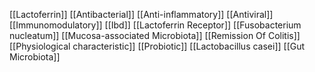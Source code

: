 [[Lactoferrin]]
[[Antibacterial]]
[[Anti-inflammatory]]
[[Antiviral]]
[[Immunomodulatory]]
[[Ibd]]
[[Lactoferrin Receptor]]
[[Fusobacterium nucleatum]]
[[Mucosa-associated Microbiota]]
[[Remission Of Colitis]]
[[Physiological characteristic]]
[[Probiotic]]
[[Lactobacillus casei]]
[[Gut Microbiota]]
